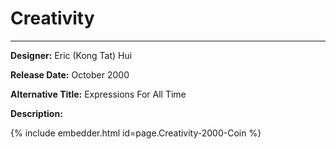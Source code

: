 # Creativity

*     *     *     *  


**Designer:** Eric (Kong Tat) Hui

**Release Date:** October 2000

**Alternative Title:** Expressions For All Time

**Description:** 


<div id="viewerContainer">
		<script  type="text/javascript">
			createRtiViewer("viewerContainer", "webrti", 900, 600); 
		</script>
	</div>
	
{% include embedder.html id=page.Creativity-2000-Coin %}

